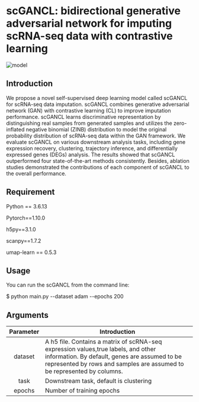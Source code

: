 # scGANCL: bidirectional generative adversarial network for imputing scRNA-seq data with contrastive learning


![model](https://github.com/LWanzi/GANCL/blob/origin/scGANCL.png)

Introduction
-----

We propose a novel self-supervised deep learning model called scGANCL for scRNA-seq data imputation. scGANCL combines generative adversarial network (GAN) with contrastive learning (CL) to improve imputation performance. scGANCL learns discriminative representation by distinguishing real samples from generated samples and utilizes the zero-inflated negative binomial (ZINB) distribution to model the original probability distribution of scRNA-seq data within the GAN framework. We evaluate scGANCL on various downstream analysis tasks, including gene expression recovery, clustering, trajectory inference, and differentially expressed genes (DEGs) analysis. The results showed that scGANCL outperformed four state-of-the-art methods consistently. Besides, ablation studies demonstrated the contributions of each component of scGANCL to the overall performance.

Requirement
-----
Python == 3.6.13

Pytorch==1.10.0

h5py==3.1.0

scanpy==1.7.2

umap-learn == 0.5.3

Usage
-----
You can run the scGANCL from the command line:

$ python main.py --dataset adam --epochs 200

Arguments
-----

|    Parameter    | Introduction                                                 |
| :-------------: | ------------------------------------------------------------ |
|    dataset     | A h5 file. Contains a matrix of scRNA-seq expression values,true labels, and other information. By default, genes are assumed to be represented by rows and samples are assumed to be represented by columns.|
|    task     |Downstream task, default is clustering |
|     epochs     | Number of training epochs                                    |
